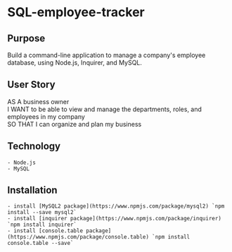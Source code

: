 # SQL-employee-tracker

## Purpose

Build a command-line application to manage a company's employee database, using Node.js, Inquirer, and MySQL.

## User Story

AS A business owner <br>
I WANT to be able to view and manage the departments, roles, and employees in my company <br>
SO THAT I can organize and plan my business <br>

## Technology

    - Node.js
    - MySQL

## Installation

    - install [MySQL2 package](https://www.npmjs.com/package/mysql2) `npm install --save mysql2`
    - install [inquirer package](https://www.npmjs.com/package/inquirer) `npm install inquirer`
    - install [console.table package](https://www.npmjs.com/package/console.table) `npm install console.table --save`